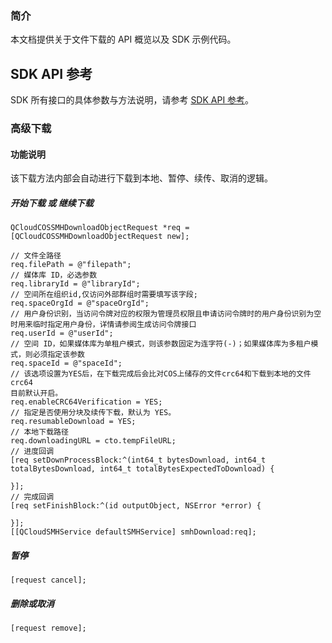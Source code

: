 ### 简介


本文档提供关于文件下载的 API 概览以及 SDK 示例代码。

## SDK API 参考

SDK 所有接口的具体参数与方法说明，请参考 [SDK API 参考](https://smh-sdk-doc-1253960454.cos.ap-guangzhou.myqcloud.com/ios_api_doc/html/index.html)。

### 高级下载

#### 功能说明

该下载方法内部会自动进行下载到本地、暂停、续传、取消的逻辑。

##### 开始下载 或 继续下载
```
QCloudCOSSMHDownloadObjectRequest *req = [QCloudCOSSMHDownloadObjectRequest new];

// 文件全路径
req.filePath = @"filepath";
// 媒体库 ID，必选参数
req.libraryId = @"libraryId";
// 空间所在组织id,仅访问外部群组时需要填写该字段;
req.spaceOrgId = @"spaceOrgId";
// 用户身份识别，当访问令牌对应的权限为管理员权限且申请访问令牌时的用户身份识别为空时用来临时指定用户身份，详情请参阅生成访问令牌接口
req.userId = @"userId";
// 空间 ID，如果媒体库为单租户模式，则该参数固定为连字符(-)；如果媒体库为多租户模式，则必须指定该参数
req.spaceId = @"spaceId";
// 该选项设置为YES后，在下载完成后会比对COS上储存的文件crc64和下载到本地的文件crc64
目前默认开启。
req.enableCRC64Verification = YES;
// 指定是否使用分块及续传下载，默认为 YES。
req.resumableDownload = YES;
// 本地下载路径
req.downloadingURL = cto.tempFileURL;
// 进度回调
[req setDownProcessBlock:^(int64_t bytesDownload, int64_t totalBytesDownload, int64_t totalBytesExpectedToDownload) {

}];
// 完成回调
[req setFinishBlock:^(id outputObject, NSError *error) {

}];
[[QCloudSMHService defaultSMHService] smhDownload:req];
```
##### 暂停
```
[request cancel];
```

##### 删除或取消
```
[request remove];
```
